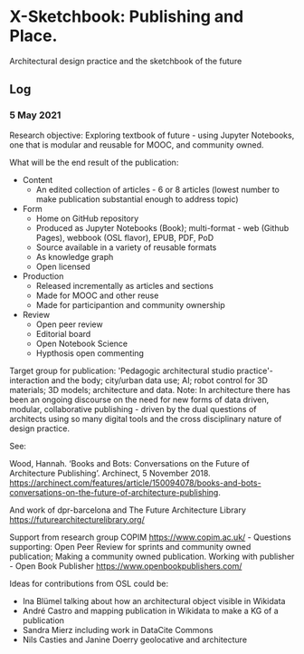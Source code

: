 # X-Sketchbook: Publishing and Place. 

Architectural design practice and the sketchbook of the future

## Log

### 5 May 2021

Research objective: Exploring textbook of future - using Jupyter Notebooks, one that is modular and reusable for MOOC, and community owned.

What will be the end result of the publication: 

  - Content
      - An edited collection of articles - 6 or 8 articles (lowest number to make publication substantial enough to address topic)
  - Form
      - Home on GitHub repository
      - Produced as Jupyter Notebooks (Book); multi-format - web (Github Pages), webbook (OSL flavor), EPUB, PDF, PoD
      - Source available in a variety of reusable formats
      - As knowledge graph
      - Open licensed 
  - Production
      - Released incrementally as articles and sections
      - Made for MOOC and other reuse
      - Made for participantion and community ownership
  - Review
      - Open peer review
       - Editorial board
       - Open Notebook Science
       - Hypthosis open commenting   
       
Target group for publication: 'Pedagogic architectural studio practice'- interaction and the body; city/urban data use; AI; robot control for 3D materials; 3D models; architecture and data. Note: In architecture there has been an ongoing discourse on the need for new forms of data driven, modular, collaborative publishing - driven by the dual questions of architects using so many digital tools and the cross disciplinary nature of design practice. 

See: 

Wood, Hannah. ‘Books and Bots: Conversations on the Future of Architecture Publishing’. Archinect, 5 November 2018. https://archinect.com/features/article/150094078/books-and-bots-conversations-on-the-future-of-architecture-publishing.

And work of dpr-barcelona and The Future Architecture Library https://futurearchitecturelibrary.org/


Support from research group COPIM https://www.copim.ac.uk/ - Questions supporting: Open Peer Review for sprints and community owned publication; Making a community owned publication. Working with publisher - Open Book Publisher https://www.openbookpublishers.com/

Ideas for contributions from OSL could be:

  - Ina Blümel talking about how an architectural object visible in Wikidata
  - André Castro and mapping publication in Wikidata to make a KG of a publication
  - Sandra Mierz including work in DataCite Commons
  - Nils Casties and Janine Doerry geolocative and architecture
